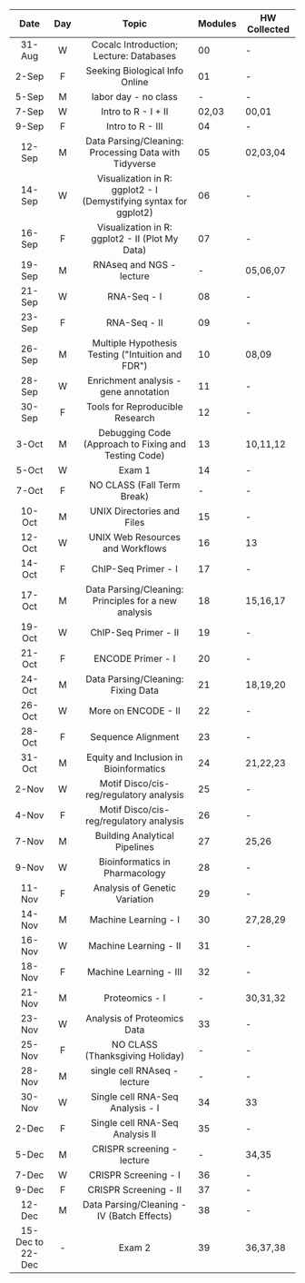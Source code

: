 |       Date       | Day |                               Topic                               | Modules | HW Collected |
|:----------------:|:---:|:-----------------------------------------------------------------:|---------|--------------|
| 31-Aug           | W   | Cocalc Introduction; Lecture: Databases                           | 00      | -            |
| 2-Sep            | F   | Seeking Biological Info Online                                    | 01      | -            |
| 5-Sep            | M   | labor day - no class                                              | -       | -            |
| 7-Sep            | W   | Intro to R - I + II                                               | 02,03   | 00,01        |
| 9-Sep            | F   | Intro to R - III                                                  | 04      | -            |
| 12-Sep           | M   | Data Parsing/Cleaning: Processing Data with Tidyverse             | 05      | 02,03,04     |
| 14-Sep           | W   | Visualization in R: ggplot2 - I (Demystifying syntax for ggplot2) | 06      | -            |
| 16-Sep           | F   | Visualization in R: ggplot2 - II (Plot My Data)                   | 07      | -            |
| 19-Sep           | M   | RNAseq and NGS - lecture                                          | -       | 05,06,07     |
| 21-Sep           | W   | RNA-Seq - I                                                       | 08      | -            |
| 23-Sep           | F   | RNA-Seq - II                                                      | 09      | -            |
| 26-Sep           | M   | Multiple Hypothesis Testing ("Intuition and FDR")                 | 10      | 08,09        |
| 28-Sep           | W   | Enrichment analysis - gene annotation                             | 11      | -            |
| 30-Sep           | F   | Tools for Reproducible Research                                   | 12      | -            |
| 3-Oct            | M   | Debugging Code (Approach to Fixing and Testing Code)              | 13      | 10,11,12     |
| 5-Oct            | W   | Exam 1                                                            | 14      | -            |
| 7-Oct            | F   | NO CLASS (Fall Term Break)                                        | -       | -            |
| 10-Oct           | M   | UNIX Directories and Files                                        | 15      | -            |
| 12-Oct           | W   | UNIX Web Resources and Workflows                                  | 16      | 13           |
| 14-Oct           | F   | ChIP-Seq Primer - I                                               | 17      | -            |
| 17-Oct           | M   | Data Parsing/Cleaning: Principles for a new analysis              | 18      | 15,16,17     |
| 19-Oct           | W   | ChIP-Seq Primer - II                                              | 19      | -            |
| 21-Oct           | F   | ENCODE Primer - I                                                 | 20      | -            |
| 24-Oct           | M   | Data Parsing/Cleaning: Fixing Data                                | 21      | 18,19,20     |
| 26-Oct           | W   | More on ENCODE - II                                               | 22      | -            |
| 28-Oct           | F   | Sequence Alignment                                                | 23      | -            |
| 31-Oct           | M   | Equity and Inclusion in Bioinformatics                            | 24      | 21,22,23     |
| 2-Nov            | W   | Motif Disco/cis-reg/regulatory analysis                           | 25      | -            |
| 4-Nov            | F   | Motif Disco/cis-reg/regulatory analysis                           | 26      | -            |
| 7-Nov            | M   | Building Analytical Pipelines                                     | 27      | 25,26        |
| 9-Nov            | W   | Bioinformatics in Pharmacology                                    | 28      | -            |
| 11-Nov           | F   | Analysis of Genetic Variation                                     | 29      | -            |
| 14-Nov           | M   | Machine Learning - I                                              | 30      | 27,28,29     |
| 16-Nov           | W   | Machine Learning - II                                             | 31      | -            |
| 18-Nov           | F   | Machine Learning - III                                            | 32      | -            |
| 21-Nov           | M   | Proteomics - I                                                    | -       | 30,31,32     |
| 23-Nov           | W   | Analysis of Proteomics Data                                       | 33      | -            |
| 25-Nov           | F   | NO CLASS (Thanksgiving Holiday)                                   | -       | -            |
| 28-Nov           | M   | single cell RNAseq - lecture                                      | -       | -            |
| 30-Nov           | W   | Single cell RNA-Seq Analysis - I                                  | 34      | 33           |
| 2-Dec            | F   | Single cell RNA-Seq Analysis II                                   | 35      | -            |
| 5-Dec            | M   | CRISPR screening - lecture                                        | -       | 34,35        |
| 7-Dec            | W   | CRISPR Screening - I                                              | 36      | -            |
| 9-Dec            | F   | CRISPR Screening - II                                             | 37      | -            |
| 12-Dec           | M   | Data Parsing/Cleaning - IV (Batch Effects)                        | 38      | -            |
| 15-Dec to 22-Dec | -   | Exam 2                                                            | 39      | 36,37,38     |
